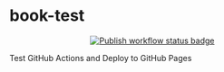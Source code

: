 # book-test
<p align="center">
  <a href="https://github.com/drbruced12/book-test/actions">
    <img src="https://github.com/drbruced12/book-test/actions/workflows/publish-docs.yml/badge.svg" alt="Publish workflow status badge">
  </a>
</p>
Test GitHub Actions and Deploy to GitHub Pages
